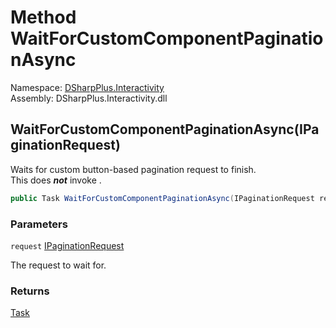 # Method WaitForCustomComponentPaginationAsync

Namespace: [DSharpPlus.Interactivity](DSharpPlus.Interactivity.md)  
Assembly: DSharpPlus.Interactivity.dll

## <a id="DSharpPlus_Interactivity_InteractivityExtension_WaitForCustomComponentPaginationAsync_DSharpPlus_Interactivity_EventHandling_IPaginationRequest_"></a>WaitForCustomComponentPaginationAsync\(IPaginationRequest\)

Waits for custom button-based pagination request to finish.
<br />
This does <i><b>not</b></i> invoke <xref href="DSharpPlus.Interactivity.EventHandling.IPaginationRequest.DoCleanupAsync" data-throw-if-not-resolved="false"></xref>.

```csharp
public Task WaitForCustomComponentPaginationAsync(IPaginationRequest request)
```

### Parameters

`request` [IPaginationRequest](DSharpPlus.Interactivity.EventHandling.IPaginationRequest.md)

The request to wait for.

### Returns

[Task](https://learn.microsoft.com/dotnet/api/system.threading.tasks.task)

